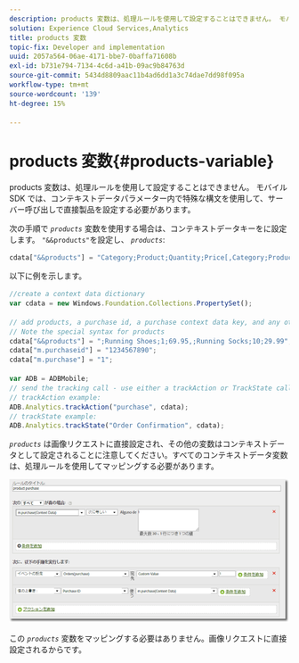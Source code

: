 ```yaml
---
description: products 変数は、処理ルールを使用して設定することはできません。 モバイル SDK では、コンテキストデータパラメーター内で特殊な構文を使用して、サーバー呼び出しで直接製品を設定する必要があります。
solution: Experience Cloud Services,Analytics
title: products 変数
topic-fix: Developer and implementation
uuid: 2057a564-06ae-4171-bbe7-0baffa71608b
exl-id: b731e794-7134-4c6d-a41b-09ac9b84763d
source-git-commit: 5434d8809aac11b4ad6dd1a3c74dae7dd98f095a
workflow-type: tm+mt
source-wordcount: '139'
ht-degree: 15%

---
```


# products 変数{#products-variable}

products 変数は、処理ルールを使用して設定することはできません。 モバイル SDK では、コンテキストデータパラメーター内で特殊な構文を使用して、サーバー呼び出しで直接製品を設定する必要があります。

次の手順で *`products`* 変数を使用する場合は、コンテキストデータキーをに設定します。 `"&&products"`を設定し、 *`products`*:

```js
cdata["&&products"] = "Category;Product;Quantity;Price[,Category;Product;Quantity;Price]";
```

以下に例を示します。

```js
//create a context data dictionary 
var cdata = new Windows.Foundation.Collections.PropertySet(); 
 
// add products, a purchase id, a purchase context data key, and any other data you want to collect. 
// Note the special syntax for products 
cdata["&&products"] = ";Running Shoes;1;69.95,;Running Socks;10;29.99"; 
cdata["m.purchaseid"] = "1234567890"; 
cdata["m.purchase"] = "1"; 
 
var ADB = ADBMobile; 
// send the tracking call - use either a trackAction or TrackState call. 
// trackAction example: 
ADB.Analytics.trackAction("purchase", cdata); 
// trackState example: 
ADB.Analytics.trackState("Order Confirmation", cdata);
```

*`products`* は画像リクエストに直接設定され、その他の変数はコンテキストデータとして設定されることに注意してください。すべてのコンテキストデータ変数は、処理ルールを使用してマッピングする必要があります。

![](assets/products-procrules.png)

この *`products`* 変数をマッピングする必要はありません。画像リクエストに直接設定されるからです。
